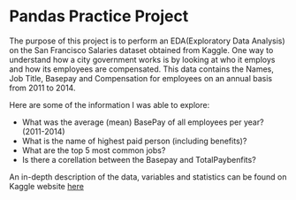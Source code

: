 # Pandas Practice Project


The purpose of this project is to perform an EDA(Exploratory Data Analysis) on the San Francisco Salaries dataset obtained from Kaggle.
One way to understand how a city government works is by looking at who it employs and how its employees are compensated. 
This data contains the Names, Job Title, Basepay and Compensation for employees on an annual basis from 2011 to 2014.

Here are some of the information I was able to explore:

* What was the average (mean) BasePay of all employees per year? (2011-2014) 
* What is the name of highest paid person (including benefits)?
* What are the top 5 most common jobs?
* Is there a corellation between the Basepay and TotalPaybenfits?

An in-depth description of the data, variables and statistics can be found on 
Kaggle website <a href = 'https://www.kaggle.com/datasets/kaggle/sf-salaries'>here<a/>
